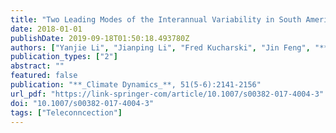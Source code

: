```yaml
---
title: "Two Leading Modes of the Interannual Variability in South American Surface Air Temperature during Austral Winter"
date: 2018-01-01
publishDate: 2019-09-18T01:50:18.493780Z
authors: ["Yanjie Li", "Jianping Li", "Fred Kucharski", "Jin Feng", "**Sen Zhao**", "Jiayu Zheng"]
publication_types: ["2"]
abstract: ""
featured: false
publication: "**_Climate Dynamics_**, 51(5-6):2141-2156"
url_pdf: "https://link-springer-com/article/10.1007/s00382-017-4004-3"
doi: "10.1007/s00382-017-4004-3"
tags: ["Teleconncection"]
---
```


